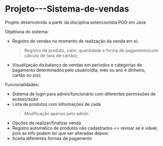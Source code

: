 # Projeto---Sistema-de-vendas

Projeto desenvolvido a partir da disciplina extencionista POO em Java

Objetivoa do sistema:
  - Registro de vendas no momento de realização da venda em si;
    > Registro de produto, valor, quantidade e forma de pagamento(com cálculo de taxa de cartão);
  - Visualização do balanço de vendas em períodos e categorias de pagamento determinados pelo usuário(dia, mês ou ano e dinheiro, cartão ou pix);

Funcionalidades:
  - Sistema de login para admin/funcionário com diferentes permissões de acesso/ação
  - Lista de produtos com informações de cada
    > Modificação apenas pelo admin
  - Opções de realizar/finalizar venda
  - Registro automático de produtos não cadastrados << revisar se é viável, pois as info podem ter que ser alteradas depois
  - Aceita diferentes formas de pagamento
